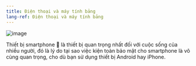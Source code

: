 ```yaml
---
title: Điện thoại và máy tính bảng
lang-ref: Điện thoại và máy tính bảng
---
```


![image](https://user-images.githubusercontent.com/526959/47517016-1e105d00-d8b1-11e8-9f2c-8228c23abf54.png)

Thiết bị smartphone 📱 là thiết bị quan trọng nhất đối với cuộc sống của nhiều người, đó là lý do tại sao việc kiện toàn bảo mật cho smartphone là vô cùng quan trọng, cho dù bạn sử dụng thiết bị Android hay iPhone.
